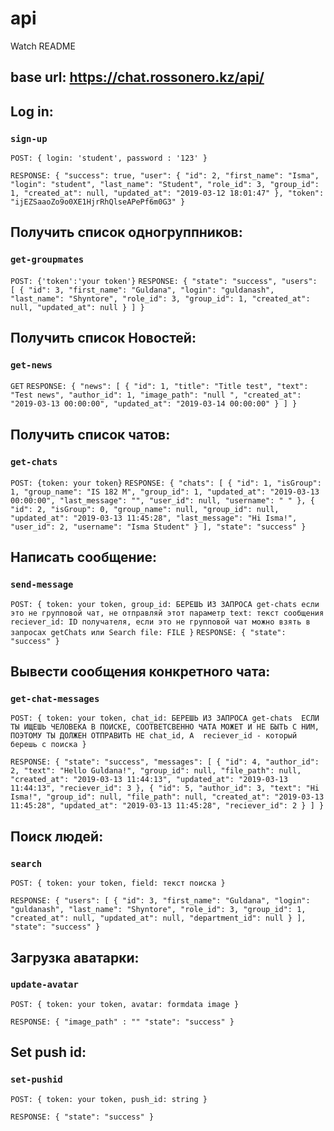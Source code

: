 # api
Watch README

## base url: https://chat.rossonero.kz/api/

## Log in:
### `sign-up`
`POST: { login: 'student', password : '123' }`

`RESPONSE: {
    "success": true,
    "user": {
        "id": 2,
        "first_name": "Isma",
        "login": "student",
        "last_name": "Student",
        "role_id": 3,
        "group_id": 1,
        "created_at": null,
        "updated_at": "2019-03-12 18:01:47"
    },
    "token": "ijEZSaaoZo9o0XE1HjrRhQlseAPePf6m0G3"
}`


## Получить список одногруппников:
### `get-groupmates`
`POST: {'token':'your token'}`
`RESPONSE: {
    "state": "success",
    "users": [
        {
            "id": 3,
            "first_name": "Guldana",
            "login": "guldanash",
            "last_name": "Shyntore",
            "role_id": 3,
            "group_id": 1,
            "created_at": null,
            "updated_at": null
        }
    ]
}`



## Получить список Новостей:
### `get-news`
`GET`
`RESPONSE: {
    "news": [
        {
            "id": 1,
            "title": "Title test",
            "text": "Test news",
            "author_id": 1,
            "image_path": "null ",
            "created_at": "2019-03-13 00:00:00",
            "updated_at": "2019-03-14 00:00:00"
        }
    ]
}`


## Получить список чатов:
### `get-chats`
`POST: {token: your token}`
`RESPONSE: {
    "chats": [
        {
            "id": 1,
            "isGroup": 1,
            "group_name": "IS 182 M",
            "group_id": 1,
            "updated_at": "2019-03-13 00:00:00",
            "last_message": "",
            "user_id": null,
            "username": " "
        },
        {
            "id": 2,
            "isGroup": 0,
            "group_name": null,
            "group_id": null,
            "updated_at": "2019-03-13 11:45:28",
            "last_message": "Hi Isma!",
            "user_id": 2,
            "username": "Isma Student"
        }
    ],
    "state": "success"
}`




## Написать сообщение:
### `send-message`
`POST: {
token: your token,
group_id: БЕРЕШЬ ИЗ ЗАПРОСА get-chats если это не групповой чат, не отправляй этот параметр
text: текст сообщения
reciever_id: ID получателя, если это не групповой чат можно взять в запросах getChats или Search
file: FILE
}`
`RESPONSE: {
    "state": "success"
}`




## Вывести сообщения конкретного чата:
### `get-chat-messages`
`POST: {
token: your token,
chat_id: БЕРЕШЬ ИЗ ЗАПРОСА get-chats 
ЕСЛИ ТЫ ИЩЕШЬ ЧЕЛОВЕКА В ПОИСКЕ, СООТВЕТСВЕННО ЧАТА МОЖЕТ И НЕ БЫТЬ С НИМ, ПОЭТОМУ ТЫ ДОЛЖЕН ОТПРАВИТЬ НЕ chat_id, А 
reciever_id - который берешь с поиска
}`

`RESPONSE: {
    "state": "success",
    "messages": [
        {
            "id": 4,
            "author_id": 2,
            "text": "Hello Guldana!",
            "group_id": null,
            "file_path": null,
            "created_at": "2019-03-13 11:44:13",
            "updated_at": "2019-03-13 11:44:13",
            "reciever_id": 3
        },
        {
            "id": 5,
            "author_id": 3,
            "text": "Hi Isma!",
            "group_id": null,
            "file_path": null,
            "created_at": "2019-03-13 11:45:28",
            "updated_at": "2019-03-13 11:45:28",
            "reciever_id": 2
        }
    ]
}`



## Поиск людей:
### `search`
`POST: {
token: your token,
field: текст поиска
}`

`RESPONSE: {
    "users": [
        {
            "id": 3,
            "first_name": "Guldana",
            "login": "guldanash",
            "last_name": "Shyntore",
            "role_id": 3,
            "group_id": 1,
            "created_at": null,
            "updated_at": null,
            "department_id": null
        }
    ],
    "state": "success"
}`



## Загрузка аватарки:
### `update-avatar`
`POST: {
token: your token,
avatar: formdata image
}`

`RESPONSE: {
    "image_path" : ""
    "state": "success"
}`

## Set push id:
### `set-pushid`
`POST: {
token: your token,
push_id: string
}`

`RESPONSE: {
    "state": "success"
}`


